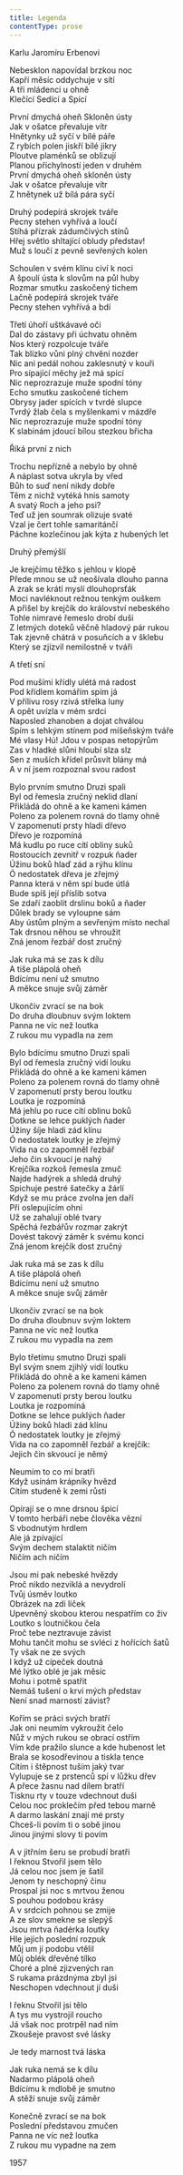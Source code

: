 ```yaml
---
title: Legenda
contentType: prose
---
```


<section>

Karlu Jaromíru Erbenovi

Nebesklon napovídal brzkou noc  
Kapří měsíc oddychuje v sítí  
A tři mládenci u ohně  
Klečící Sedící a Spící

První dmychá oheň Skloněn ústy  
Jak v ošatce převaluje vítr  
Hnětynky už syčí v bílé páře  
Z rybích polen jiskří bílé jikry  
Ploutve plaménků se oblizují  
Planou příchylností jeden v druhém  
První dmychá oheň skloněn ústy  
Jak v ošatce převaluje vítr  
Z hnětynek už bílá pára syčí

Druhý podepírá skrojek tváře  
Pecny stehen vyhřívá a loučí  
Stíhá přízrak zádumčivých stínů  
Hřej světlo shltající obludy představ!  
Muž s loučí z pevně sevřených kolen

Schoulen v svém klínu civí k noci  
A špoulí ústa k slovům na půl huby  
Rozmar smutku zaskočený tichem  
Lačně podepírá skrojek tváře  
Pecny stehen vyhřívá a bdí

Třetí úhoří uštkávavé oči  
Dal do zástavy při úchvatu ohněm  
Nos který rozpolcuje tváře  
Tak blízko vůni plný chvění nozder  
Nic ani pedál nohou zaklesnutý v kouři  
Pro sípající měchy jež má spící  
Nic neprozrazuje muže spodní tóny  
Echo smutku zaskočené tichem  
Obrysy jader spících v tvrdé slupce  
Tvrdý žlab čela s myšlenkami v mázdře  
Nic neprozrazuje muže spodní tóny  
K slabinám jdoucí bílou stezkou břicha

Říká první z nich

Trochu nepřízně a nebylo by ohně  
A náplast sotva ukryla by vřed  
Bůh to suď není nikdy dobře  
Těm z nichž vytéká hnis samoty  
A svatý Roch a jeho psi?  
Teď už jen soumrak olizuje svaté  
Vzal je čert tohle samaritánčí  
Páchne kozlečinou jak kýta z hubených let

Druhý přemýšlí

Je krejčímu těžko s jehlou v klopě  
Přede mnou se už neošívala dlouho panna  
A zrak se krátí myslí dlouhoprsťák  
Moci navléknout režnou tenkým ouškem  
A přišel by krejčík do království nebeského  
Tohle nimravé řemeslo drobí duši  
Z letmých doteků věčně hladový pár rukou  
Tak zjevně chátrá v posuňcích a v šklebu  
Který se zjizvil nemilostně v tváři

A třetí sní

Pod mušími křídly ulétá má radost  
Pod křídlem komářím spím já  
V přílivu rosy rzivá střelka luny  
A opět uvízla v mém srdci  
Naposled zhanoben a dojat chválou  
Spím s lehkým stínem pod míšeňským tváře  
Mé vlasy Hú! Jdou v pospas netopýrům  
Zas v hladké slůni hloubí slza slz  
Sen z muších křídel průsvit blány má  
A v ní jsem rozpoznal svou radost

Bylo prvním smutno Druzi spali  
Byl od řemesla zručný neklid dlaní  
Přikládá do ohně a ke kameni kámen  
Poleno za polenem rovná do tlamy ohně  
V zapomenutí prsty hladí dřevo  
Dřevo je rozpomíná  
Má kudlu po ruce cítí obliny suků  
Rostoucích zevnitř v rozpuk ňader  
Úžinu boků hlaď zád a rýhu klínu  
Ó nedostatek dřeva je zřejmý  
Panna která v něm spí bude útlá  
Bude spíš její příslib sotva  
Se zdaří zaoblit drslinu boků a ňader  
Důlek brady se vyloupne sám  
Aby ústům plným a sevřeným místo nechal  
Tak drsnou něhou se vhroužit  
Zná jenom řezbář dost zručný

Jak ruka má se zas k dílu  
A tiše plápolá oheň  
Bdícímu není už smutno  
A měkce snuje svůj záměr

Ukončiv zvrací se na bok  
Do druha dloubnuv svým loktem  
Panna ne víc než loutka  
Z rukou mu vypadla na zem

Bylo bdícímu smutno Druzi spali  
Byl od řemesla zručný vidí louku  
Přikládá do ohně a ke kameni kámen  
Poleno za polenem rovná do tlamy ohně  
V zapomenutí prsty berou loutku  
Loutka je rozpomíná  
Má jehlu po ruce cítí oblinu boků  
Dotkne se lehce puklých ňader  
Úžiny šíje hladi zád klínu  
Ó nedostatek loutky je zřejmý  
Vida na co zapomněl řezbář  
Jeho čin skvoucí je nahý  
Krejčíka rozkoš řemesla zmuč  
Najde hadýrek a shledá druhý  
Spichuje pestré šatečky a žárlí  
Když se mu práce zvolna jen daří  
Při oslepujícím ohni  
Už se zahalují oblé tvary  
Spěchá řezbářův rozmar zakrýt  
Dovést takový záměr k svému konci  
Zná jenom krejčík dost zručný

Jak ruka má se zas k dílu  
A tiše plápolá oheň  
Bdícímu není už smutno  
A měkce snuje svůj záměr

Ukončiv zvrací se na bok  
Do druha dloubnuv svým loktem  
Panna ne víc než loutka  
Z rukou mu vypadla na zem

Bylo třetímu smutno Druzi spali  
Byl svým snem zjihlý vidí loutku  
Přikládá do ohně a ke kameni kámen  
Poleno za polenem rovná do tlamy ohně  
V zapomenutí prsty berou loutku  
Loutka je rozpomíná  
Dotkne se lehce puklých ňader  
Úžiny boků hladi zád klínu  
Ó nedostatek loutky je zřejmý  
Vida na co zapomněl řezbář a krejčík:  
Jejich čin skvoucí je němý

Neumím to co mí bratři  
Když usínám krápníky hvězd  
Cítím studeně k zemi růsti

Opírají se o mne drsnou špicí  
V tomto herbáři nebe člověka vězní  
S vbodnutým hrdlem  
Ale já zpívající  
Svým dechem stalaktit ničím  
Ničím ach ničím

Jsou mi pak nebeské hvězdy  
Proč nikdo nezviklá a nevydrolí  
Tvůj úsměv loutko  
Obrázek na zdi líček  
Upevněný skobou kterou nespatřím co živ  
Loutko s loutničkou čela  
Proč tebe neztravuje závist  
Mohu tančit mohu se svléci z hořících šatů  
Ty však ne ze svých  
I když už cípeček doutná  
Mé lýtko oblé je jak měsíc  
Mohu i potmě spatřit  
Nemáš tušení o krvi mých představ  
Není snad marností závist?

Kořím se práci svých bratří  
Jak oni neumím vykroužit čelo  
Nůž v mých rukou se obrací ostřím  
Vím kde pražilo slunce a kde hubenost let  
Brala se kosodřevinou a tiskla tence  
Cítím i štěpnost tuším jaký tvar  
Vylupuje se z prstenců spí v lůžku dřev  
A přece žasnu nad dílem bratří  
Tisknu rty v touze vdechnout duši  
Celou noc proklečím před tebou marně  
A darmo laskání znají mé prsty  
Chceš-li povím ti o sobě jinou  
Jinou jinými slovy ti povím

A v jitřním šeru se probudí bratři  
I řeknou Stvořil jsem tělo  
Já celou noc jsem je šatil  
Jenom ty neschopný činu  
Prospal jsi noc s mrtvou ženou  
S pouhou podobou krásy  
A v srdcích pohnou se zmije  
A ze slov smekne se slepýš  
Jsou mrtva ňadérka loutky  
Hle jejich poslední rozpuk  
Můj um jí podobu vtělil  
Můj oblék dřevěné tílko  
Choré a plné zjizvených ran  
S rukama prázdnýma zbyl jsi  
Neschopen vdechnout jí duši

I řeknu Stvořil jsi tělo  
A tys mu vystrojil roucho  
Já však noc protrpěl nad ním  
Zkoušeje pravost své lásky

Je tedy marnost tvá láska

Jak ruka nemá se k dílu  
Nadarmo plápolá oheň  
Bdícímu k mdlobě je smutno  
A stěží snuje svůj záměr

Konečně zvrací se na bok  
Poslední představou zmučen  
Panna ne víc než loutka  
Z rukou mu vypadne na zem

1957

</section>
